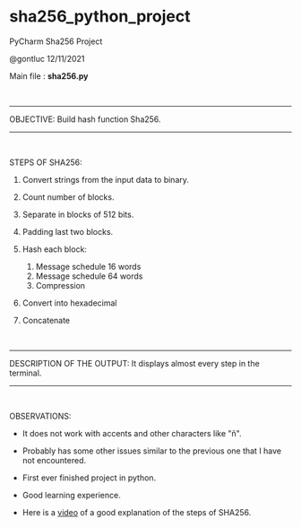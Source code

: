 # sha256_python_project

PyCharm Sha256 Project

@gontluc 12/11/2021

Main file : **sha256.py**

<br/>

---

OBJECTIVE: Build hash function Sha256.

---

<br/>

STEPS OF SHA256:

1. Convert strings from the input data to binary.

2. Count number of blocks.

3. Separate in blocks of 512 bits.

4. Padding last two blocks.

5. Hash each block:
    1. Message schedule 16 words
    2. Message schedule 64 words
    3. Compression

6. Convert into hexadecimal

7. Concatenate

<br/>

---

DESCRIPTION OF THE OUTPUT: It displays almost every step in the terminal.

---

<br/>

OBSERVATIONS:

* It does not work with accents and other characters like "ñ".

* Probably has some other issues similar to the previous one that I have not encountered.

* First ever finished project in python.

* Good learning experience.

* Here is a [video](https://www.youtube.com/watch?v=f9EbD6iY9zI&ab_channel=learnmeabitcoin) of a good explanation of the steps of SHA256.
